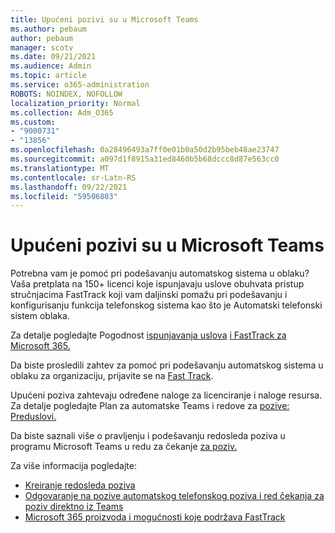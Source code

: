```yaml
---
title: Upućeni pozivi su u Microsoft Teams
ms.author: pebaum
author: pebaum
manager: scotv
ms.date: 09/21/2021
ms.audience: Admin
ms.topic: article
ms.service: o365-administration
ROBOTS: NOINDEX, NOFOLLOW
localization_priority: Normal
ms.collection: Adm_O365
ms.custom:
- "9000731"
- "13856"
ms.openlocfilehash: 0a28496493a7ff0e01b0a50d2b95beb48ae23747
ms.sourcegitcommit: a097d1f8915a31ed8460b5b68dccc8d87e563cc0
ms.translationtype: MT
ms.contentlocale: sr-Latn-RS
ms.lasthandoff: 09/22/2021
ms.locfileid: "59506803"
---
```

# <a name="call-queues-in-microsoft-teams"></a>Upućeni pozivi su u Microsoft Teams

Potrebna vam je pomoć pri podešavanju automatskog sistema u oblaku? Vaša pretplata na 150+ licenci koje ispunjavaju uslove obuhvata pristup stručnjacima FastTrack koji vam daljinski pomažu pri podešavanju i konfigurisanju funkcija telefonskog sistema kao što je Automatski telefonski sistem oblaka.

Za detalje pogledajte Pogodnost [ispunjavanja uslova](https://docs.microsoft.com/fasttrack/eligibility) [i FastTrack za Microsoft 365.](https://docs.microsoft.com/fasttrack/introduction#what-is-fasttrack-for-microsoft-365)

Da biste prosledili zahtev za pomoć pri podešavanju automatskog sistema u oblaku za organizaciju, prijavite se na [Fast Track](https://www.microsoft.com/fasttrack?rtc=1).

Upućeni poziva zahtevaju određene naloge za licenciranje i naloge resursa. Za detalje pogledajte Plan za automatske Teams i redove za [pozive: Preduslovi.](https://docs.microsoft.com/microsoftteams/plan-auto-attendant-call-queue#prerequisites)

Da biste saznali više o pravljenju i podešavanju redosleda poziva u programu Microsoft Teams u redu za čekanje [za poziv.](https://docs.microsoft.com/microsoftteams/create-a-phone-system-call-queue) 

Za više informacija pogledajte:

- [Kreiranje redosleda poziva](https://docs.microsoft.com/microsoftteams/create-a-phone-system-call-queue)
- [Odgovaranje na pozive automatskog telefonskog poziva i red čekanja za poziv direktno iz Teams](https://docs.microsoft.com/microsoftteams/answer-auto-attendant-and-call-queue-calls)
- [Microsoft 365 proizvoda i mogućnosti koje podržava FastTrack](https://docs.microsoft.com/fasttrack/products-and-capabilities#office-365)